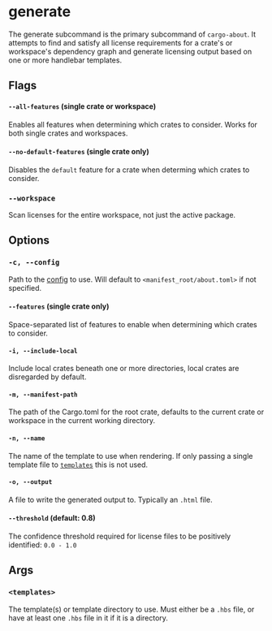 # generate

The generate subcommand is the primary subcommand of `cargo-about`. It attempts to find and satisfy all license requirements for a crate's or workspace's dependency graph and generate licensing output based on one or more handlebar templates.

## Flags

#### `--all-features` (single crate or workspace)

Enables all features when determining which crates to consider. Works for both single crates and workspaces.

#### `--no-default-features` (single crate only)

Disables the `default` feature for a crate when determing which crates to consider.

### `--workspace`

Scan licenses for the entire workspace, not just the active package.

## Options

### `-c, --config`

Path to the [config](config.md) to use. Will default to `<manifest_root/about.toml>` if not specified.

#### `--features` (single crate only)

Space-separated list of features to enable when determining which crates to consider.

#### `-i, --include-local`

Include local crates beneath one or more directories, local crates are disregarded by default.

#### `-m, --manifest-path`

The path of the Cargo.toml for the root crate, defaults to the current crate or workspace in the current working directory.

#### `-n, --name`

The name of the template to use when rendering. If only passing a single template file to [`templates`](#templates) this is not used.

#### `-o, --output`

A file to write the generated output to. Typically an `.html` file.

#### `--threshold` (default: 0.8)

The confidence threshold required for license files to be positively identified: `0.0 - 1.0`

## Args

### `<templates>`

The template(s) or template directory to use. Must either be a `.hbs` file, or have at least one `.hbs` file in it if it is a directory.
